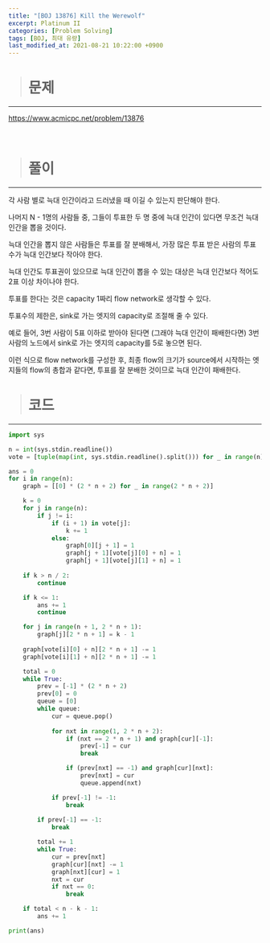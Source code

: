 ```yaml
---
title: "[BOJ 13876] Kill the Werewolf"
excerpt: Platinum II
categories: [Problem Solving]
tags: [BOJ, 최대 유량]
last_modified_at: 2021-08-21 10:22:00 +0900
---
```


> # 문제
---

[<u>https://www.acmicpc.net/problem/13876</u>](https://www.acmicpc.net/problem/13876)

<br>

> # 풀이
---

각 사람 별로 늑대 인간이라고 드러냈을 때 이길 수 있는지 판단해야 한다.

나머지 N - 1명의 사람들 중, 그들이 투표한 두 명 중에 늑대 인간이 있다면 무조건 늑대 인간을 뽑을 것이다.

늑대 인간을 뽑지 않은 사람들은 투표를 잘 분배해서, 가장 많은 투표 받은 사람의 투표수가 늑대 인간보다 작아야 한다.

늑대 인간도 투표권이 있으므로 늑대 인간이 뽑을 수 있는 대상은 늑대 인간보다 적어도 2표 이상 차이나야 한다.

투표를 한다는 것은 capacity 1짜리 flow network로 생각할 수 있다.

투표수의 제한은, sink로 가는 엣지의 capacity로 조절해 줄 수 있다.

예로 들어, 3번 사람이 5표 이하로 받아야 된다면 (그래야 늑대 인간이 패배한다면) 3번 사람의 노드에서 sink로 가는 엣지의 capacity를 5로 놓으면 된다.

이런 식으로 flow network를 구성한 후, 최종 flow의 크기가 source에서 시작하는 엣지들의 flow의 총합과 같다면, 투표를 잘 분배한 것이므로 늑대 인간이 패배한다.

> # 코드
---

```python
import sys

n = int(sys.stdin.readline())
vote = [tuple(map(int, sys.stdin.readline().split())) for _ in range(n)]

ans = 0
for i in range(n):
    graph = [[0] * (2 * n + 2) for _ in range(2 * n + 2)]

    k = 0
    for j in range(n):
        if j != i:
            if (i + 1) in vote[j]:
                k += 1
            else:
                graph[0][j + 1] = 1
                graph[j + 1][vote[j][0] + n] = 1
                graph[j + 1][vote[j][1] + n] = 1
    
    if k > n / 2:
        continue

    if k <= 1:
        ans += 1
        continue

    for j in range(n + 1, 2 * n + 1):
        graph[j][2 * n + 1] = k - 1
    
    graph[vote[i][0] + n][2 * n + 1] -= 1
    graph[vote[i][1] + n][2 * n + 1] -= 1

    total = 0
    while True:
        prev = [-1] * (2 * n + 2)
        prev[0] = 0
        queue = [0]
        while queue:
            cur = queue.pop()
            
            for nxt in range(1, 2 * n + 2):
                if (nxt == 2 * n + 1) and graph[cur][-1]:
                    prev[-1] = cur
                    break

                if (prev[nxt] == -1) and graph[cur][nxt]:
                    prev[nxt] = cur
                    queue.append(nxt)

            if prev[-1] != -1:
                break
        
        if prev[-1] == -1:
            break

        total += 1
        while True:
            cur = prev[nxt]
            graph[cur][nxt] -= 1
            graph[nxt][cur] = 1
            nxt = cur
            if nxt == 0:
                break

    if total < n - k - 1:
        ans += 1

print(ans)
```